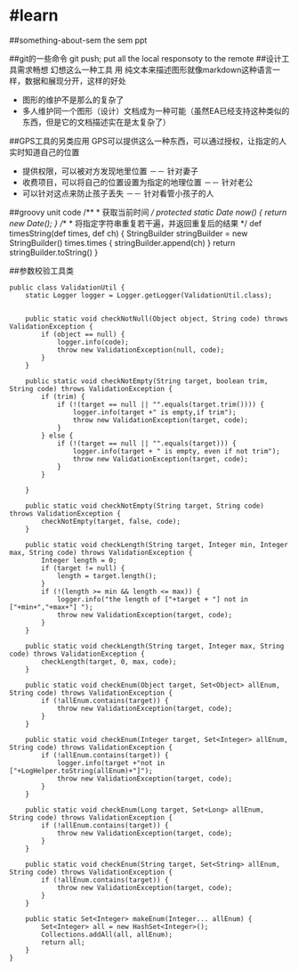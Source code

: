 #learn
=====

##something-about-sem 
the sem ppt

##git的一些命令
git push; put all the local responsoty to the remote
##设计工具需求畅想
幻想这么一种工具 用 纯文本来描述图形就像markdown这种语言一样，数据和展现分开，这样的好处
* 图形的维护不是那么的复杂了
* 多人维护同一个图形（设计）文档成为一种可能（虽然EA已经支持这种类似的东西，但是它的文档描述实在是太复杂了）

##GPS工具的另类应用
GPS可以提供这么一种东西，可以通过授权，让指定的人实时知道自己的位置
* 提供权限，可以被对方发现地里位置 －－ 针对妻子
* 收费项目，可以将自己的位置设置为指定的地理位置 －－ 针对老公
* 可以针对这点来防止孩子丢失 －－ 针对看管小孩子的人

##groovy unit code
    /**
    * 获取当前时间
    */
    protected static Date now() {
        return new Date();
    }
    /**
    * 将指定字符串重复若干遍，并返回重复后的结果
    */
    def timesString(def times, def ch) {
        StringBuilder stringBuilder = new StringBuilder()
        times.times { stringBuilder.append(ch) }
        return stringBuilder.toString()
    }
    
    
##参数校验工具类    
    
    public class ValidationUtil {
        static Logger logger = Logger.getLogger(ValidationUtil.class);
    
    
        public static void checkNotNull(Object object, String code) throws ValidationException {
            if (object == null) {
                logger.info(code);
                throw new ValidationException(null, code);
            }
        }
    
        public static void checkNotEmpty(String target, boolean trim, String code) throws ValidationException {
            if (trim) {
                if (!(target == null || "".equals(target.trim()))) {
                    logger.info(target +" is empty,if trim");
                    throw new ValidationException(target, code);
                }
            } else {
                if (!(target == null || "".equals(target))) {
                    logger.info(target + " is empty, even if not trim");
                    throw new ValidationException(target, code);
                }
            }
    
        }
    
        public static void checkNotEmpty(String target, String code) throws ValidationException {
            checkNotEmpty(target, false, code);
        }
    
        public static void checkLength(String target, Integer min, Integer max, String code) throws ValidationException {
            Integer length = 0;
            if (target != null) {
                length = target.length();
            }
            if (!(length >= min && length <= max)) {
                logger.info("the length of ["+target + "] not in ["+min+","+max+"] ");
                throw new ValidationException(target, code);
            }
        }
    
        public static void checkLength(String target, Integer max, String code) throws ValidationException {
            checkLength(target, 0, max, code);
        }
    
        public static void checkEnum(Object target, Set<Object> allEnum, String code) throws ValidationException {
            if (!allEnum.contains(target)) {
                throw new ValidationException(target, code);
            }
        }
    
        public static void checkEnum(Integer target, Set<Integer> allEnum, String code) throws ValidationException {
            if (!allEnum.contains(target)) {
                logger.info(target +"not in ["+LogHelper.toString(allEnum)+"]");
                throw new ValidationException(target, code);
            }
        }
    
        public static void checkEnum(Long target, Set<Long> allEnum, String code) throws ValidationException {
            if (!allEnum.contains(target)) {
                throw new ValidationException(target, code);
            }
        }
    
        public static void checkEnum(String target, Set<String> allEnum, String code) throws ValidationException {
            if (!allEnum.contains(target)) {
                throw new ValidationException(target, code);
            }
        }
    
        public static Set<Integer> makeEnum(Integer... allEnum) {
            Set<Integer> all = new HashSet<Integer>();
            Collections.addAll(all, allEnum);
            return all;
        }
    }
    
    
    

    
